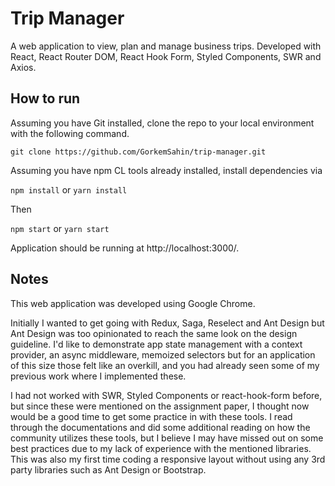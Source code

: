# Trip Manager

A web application to view, plan and manage business trips. Developed with React, React Router DOM, React Hook Form, Styled Components, SWR and Axios.

## How to run

Assuming you have Git installed, clone the repo to your local environment with the following command.

`git clone https://github.com/GorkemSahin/trip-manager.git`

Assuming you have npm CL tools already installed, install dependencies via

`npm install` or `yarn install`

Then

`npm start` or `yarn start`

Application should be running at http://localhost:3000/.

## Notes

This web application was developed using Google Chrome.

Initially I wanted to get going with Redux, Saga, Reselect and Ant Design but Ant Design was too opinionated to reach the same look on the design guideline. I'd like to demonstrate app state management with a context provider, an async middleware, memoized selectors but for an application of this size those felt like an overkill, and you had already seen some of my previous work where I implemented these.

I had not worked with SWR, Styled Components or react-hook-form before, but since these were mentioned on the assignment paper, I thought now would be a good time to get some practice in with these tools. I read through the documentations and did some additional reading on how the community utilizes these tools, but I believe I may have missed out on some best practices due to my lack of experience with the mentioned libraries. This was also my first time coding a responsive layout without using any 3rd party libraries such as Ant Design or Bootstrap.
